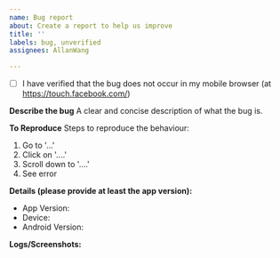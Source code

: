```yaml
---
name: Bug report
about: Create a report to help us improve
title: ''
labels: bug, unverified
assignees: AllanWang

---
```


- [ ] I have verified that the bug does not occur in my mobile browser (at https://touch.facebook.com/)

**Describe the bug**
A clear and concise description of what the bug is.

**To Reproduce**
Steps to reproduce the behaviour:
1. Go to '...'
2. Click on '....'
3. Scroll down to '....'
4. See error

**Details (please provide at least the app version):**
 - App Version:
 - Device: 
 - Android Version:

**Logs/Screenshots:**
<!-- Logs are very useful for debugging problems. This is optional if it's widely reproducible. -->
<!-- For screenshots, please also provide browser screenshots if the preview differs from your browser -->
